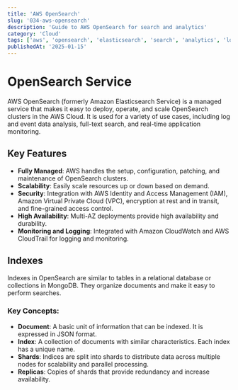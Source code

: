 ```yaml
---
title: 'AWS OpenSearch'
slug: '034-aws-opensearch'
description: 'Guide to AWS OpenSearch for search and analytics'
category: 'Cloud'
tags: ['aws', 'opensearch', 'elasticsearch', 'search', 'analytics', 'logging']
publishedAt: '2025-01-15'
---
```


# OpenSearch Service

AWS OpenSearch (formerly Amazon Elasticsearch Service) is a managed service that makes it easy to deploy, operate, and scale OpenSearch clusters in the AWS Cloud. It is used for a variety of use cases, including log and event data analysis, full-text search, and real-time application monitoring.

## Key Features

- **Fully Managed**: AWS handles the setup, configuration, patching, and maintenance of OpenSearch clusters.
- **Scalability**: Easily scale resources up or down based on demand.
- **Security**: Integration with AWS Identity and Access Management (IAM), Amazon Virtual Private Cloud (VPC), encryption at rest and in transit, and fine-grained access control.
- **High Availability**: Multi-AZ deployments provide high availability and durability.
- **Monitoring and Logging**: Integrated with Amazon CloudWatch and AWS CloudTrail for logging and monitoring.

## Indexes

Indexes in OpenSearch are similar to tables in a relational database or collections in MongoDB. They organize documents and make it easy to perform searches.

### Key Concepts:

- **Document**: A basic unit of information that can be indexed. It is expressed in JSON format.
- **Index**: A collection of documents with similar characteristics. Each index has a unique name.
- **Shards**: Indices are split into shards to distribute data across multiple nodes for scalability and parallel processing.
- **Replicas**: Copies of shards that provide redundancy and increase availability.
